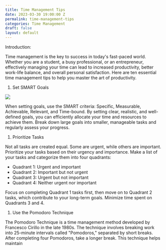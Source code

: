 ```yaml
---
title: Time Management Tips
date: 2023-03-30 19:00:00 Z
permalink: time-management-tips
categories: Time Management
draft: false
layout: default
---
```


Introduction:

Time management is the key to success in today's fast-paced world. Whether you are a student, a busy professional, or an entrepreneur, effectively managing your time can lead to increased productivity, better work-life balance, and overall personal satisfaction. Here are ten essential time management tips to help you master the art of productivity.

1. Set SMART Goals

![](/uploads/test1.jpg)

When setting goals, use the SMART criteria: Specific, Measurable, Achievable, Relevant, and Time-bound. By setting clear, realistic, and well-defined goals, you can efficiently allocate your time and resources to achieve them. Break down large goals into smaller, manageable tasks and regularly assess your progress.

1. Prioritize Tasks

Not all tasks are created equal. Some are urgent, while others are important. Prioritize your tasks based on their urgency and importance. Make a list of your tasks and categorize them into four quadrants:

* Quadrant 1: Urgent and important
* Quadrant 2: Important but not urgent
* Quadrant 3: Urgent but not important
* Quadrant 4: Neither urgent nor important

Focus on completing Quadrant 1 tasks first, then move on to Quadrant 2 tasks, which contribute to your long-term goals. Minimize time spent on Quadrants 3 and 4.

1. Use the Pomodoro Technique

The Pomodoro Technique is a time management method developed by Francesco Cirillo in the late 1980s. The technique involves breaking work into 25-minute intervals called "Pomodoros," separated by short breaks. After completing four Pomodoros, take a longer break. This technique helps maintain
